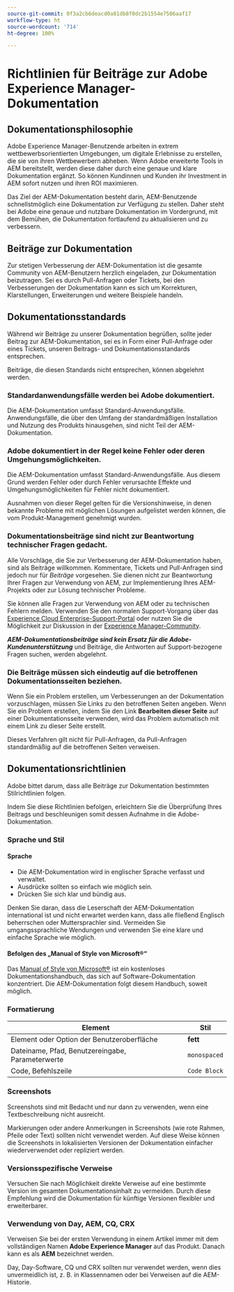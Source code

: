 ```yaml
---
source-git-commit: 0f3a2cb6deacd0a81db8f0dc2b1554e7506aaf17
workflow-type: ht
source-wordcount: '714'
ht-degree: 100%

---
```

# Richtlinien für Beiträge zur Adobe Experience Manager-Dokumentation

## Dokumentationsphilosophie

Adobe Experience Manager-Benutzende arbeiten in extrem wettbewerbsorientierten Umgebungen, um digitale Erlebnisse zu erstellen, die sie von ihren Wettbewerbern abheben. Wenn Adobe erweiterte Tools in AEM bereitstellt, werden diese daher durch eine genaue und klare Dokumentation ergänzt. So können Kundinnen und Kunden ihr Investment in AEM sofort nutzen und ihren ROI maximieren.

Das Ziel der AEM-Dokumentation besteht darin, AEM-Benutzende schnellstmöglich eine Dokumentation zur Verfügung zu stellen. Daher steht bei Adobe eine genaue und nutzbare Dokumentation im Vordergrund, mit dem Bemühen, die Dokumentation fortlaufend zu aktualisieren und zu verbessern.

## Beiträge zur Dokumentation

Zur stetigen Verbesserung der AEM-Dokumentation ist die gesamte Community von AEM-Benutzern herzlich eingeladen, zur Dokumentation beizutragen. Sei es durch Pull-Anfragen oder Tickets, bei den Verbesserungen der Dokumentation kann es sich um Korrekturen, Klarstellungen, Erweiterungen und weitere Beispiele handeln.

## Dokumentationsstandards

Während wir Beiträge zu unserer Dokumentation begrüßen, sollte jeder Beitrag zur AEM-Dokumentation, sei es in Form einer Pull-Anfrage oder eines Tickets, unseren Beitrags- und Dokumentationsstandards entsprechen.

Beiträge, die diesen Standards nicht entsprechen, können abgelehnt werden.

### Standardanwendungsfälle werden bei Adobe dokumentiert.

Die AEM-Dokumentation umfasst Standard-Anwendungsfälle. Anwendungsfälle, die über den Umfang der standardmäßigen Installation und Nutzung des Produkts hinausgehen, sind nicht Teil der AEM-Dokumentation.

### Adobe dokumentiert in der Regel keine Fehler oder deren Umgehungsmöglichkeiten.

Die AEM-Dokumentation umfasst Standard-Anwendungsfälle. Aus diesem Grund werden Fehler oder durch Fehler verursachte Effekte und Umgehungsmöglichkeiten für Fehler nicht dokumentiert.

Ausnahmen von dieser Regel gelten für die Versionshinweise, in denen bekannte Probleme mit möglichen Lösungen aufgelistet werden können, die vom Produkt-Management genehmigt wurden.

### Dokumentationsbeiträge sind nicht zur Beantwortung technischer Fragen gedacht.

Alle Vorschläge, die Sie zur Verbesserung der AEM-Dokumentation haben, sind als Beiträge willkommen. Kommentare, Tickets und Pull-Anfragen sind jedoch nur für *Beiträge* vorgesehen. Sie dienen nicht zur Beantwortung Ihrer Fragen zur Verwendung von AEM, zur Implementierung Ihres AEM-Projekts oder zur Lösung technischer Probleme.

Sie können alle Fragen zur Verwendung von AEM oder zu technischen Fehlern melden. Verwenden Sie den normalen Support-Vorgang über das [Experience Cloud Enterprise-Support-Portal](https://experienceleague.adobe.com/de?support-solution=General#support) oder nutzen Sie die Möglichkeit zur Diskussion in der [Experience Manager-Community](https://experienceleaguecommunities.adobe.com/t5/adobe-experience-manager/ct-p/adobe-experience-manager-community?lang=de).

***AEM-Dokumentationsbeiträge sind kein Ersatz für die Adobe-Kundenunterstützung*** und Beiträge, die Antworten auf Support-bezogene Fragen suchen, werden abgelehnt.

### Die Beiträge müssen sich eindeutig auf die betroffenen Dokumentationsseiten beziehen.

Wenn Sie ein Problem erstellen, um Verbesserungen an der Dokumentation vorzuschlagen, müssen Sie Links zu den betroffenen Seiten angeben. Wenn Sie ein Problem erstellen, indem Sie den Link **Bearbeiten dieser Seite** auf einer Dokumentationsseite verwenden, wird das Problem automatisch mit einem Link zu dieser Seite erstellt.

Dieses Verfahren gilt nicht für Pull-Anfragen, da Pull-Anfragen standardmäßig auf die betroffenen Seiten verweisen.

## Dokumentationsrichtlinien

Adobe bittet darum, dass alle Beiträge zur Dokumentation bestimmten Stilrichtlinien folgen.

Indem Sie diese Richtlinien befolgen, erleichtern Sie die Überprüfung Ihres Beitrags und beschleunigen somit dessen Aufnahme in die Adobe-Dokumentation.

### Sprache und Stil

#### Sprache

* Die AEM-Dokumentation wird in englischer Sprache verfasst und verwaltet.
* Ausdrücke sollten so einfach wie möglich sein.
* Drücken Sie sich klar und bündig aus.

Denken Sie daran, dass die Leserschaft der AEM-Dokumentation international ist und nicht erwartet werden kann, dass alle fließend Englisch beherrschen oder Muttersprachler sind. Vermeiden Sie umgangssprachliche Wendungen und verwenden Sie eine klare und einfache Sprache wie möglich.

#### Befolgen des „Manual of Style von Microsoft®“

Das [Manual of Style von Microsoft®](https://learn.microsoft.com/de-de/style-guide/welcome/) ist ein kostenloses Dokumentationshandbuch, das sich auf Software-Dokumentation konzentriert. Die AEM-Dokumentation folgt diesem Handbuch, soweit möglich.

### Formatierung

| Element | Stil |
|---|---|
| Element oder Option der Benutzeroberfläche | **fett** |
| Dateiname, Pfad, Benutzereingabe, Parameterwerte | `monospaced` |
| Code, Befehlszeile | ```Code Block``` |

### Screenshots

Screenshots sind mit Bedacht und nur dann zu verwenden, wenn eine Textbeschreibung nicht ausreicht.

Markierungen oder andere Anmerkungen in Screenshots (wie rote Rahmen, Pfeile oder Text) sollten nicht verwendet werden. Auf diese Weise können die Screenshots in lokalisierten Versionen der Dokumentation einfacher wiederverwendet oder repliziert werden.

### Versionsspezifische Verweise

Versuchen Sie nach Möglichkeit direkte Verweise auf eine bestimmte Version im gesamten Dokumentationsinhalt zu vermeiden. Durch diese Empfehlung wird die Dokumentation für künftige Versionen flexibler und erweiterbarer.

### Verwendung von Day, AEM, CQ, CRX

Verweisen Sie bei der ersten Verwendung in einem Artikel immer mit dem vollständigen Namen **Adobe Experience Manager** auf das Produkt. Danach kann es als **AEM** bezeichnet werden.

Day, Day-Software, CQ und CRX sollten nur verwendet werden, wenn dies unvermeidlich ist, z. B. in Klassennamen oder bei Verweisen auf die AEM-Historie.

